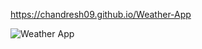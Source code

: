 https://chandresh09.github.io/Weather-App

![Weather App](https://github.com/user-attachments/assets/12c90175-e60c-4d24-966c-4d06cc3ae340)
